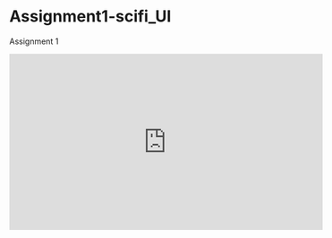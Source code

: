 # Assignment1-scifi_UI
Assignment 1

<iframe width="560" height="315" src="https://www.youtube.com/embed/A057yzMpDjw" frameborder="0" gesture="media" allow="encrypted-media" allowfullscreen></iframe>
